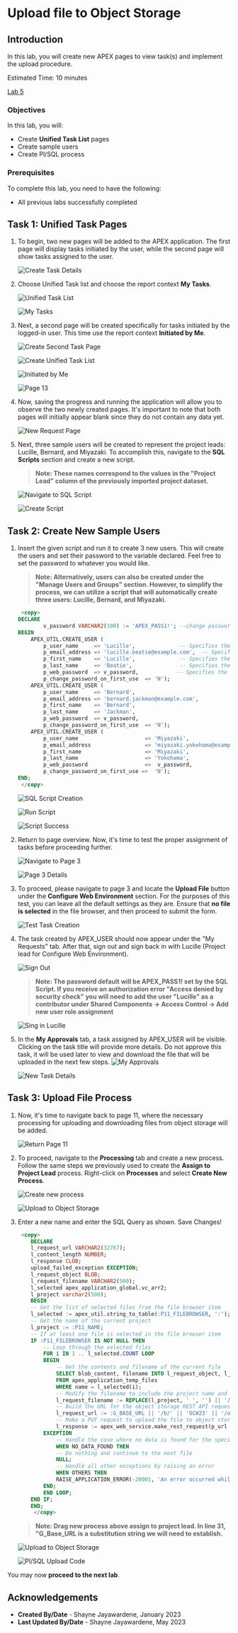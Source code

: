 # Upload file to Object Storage

## Introduction

In this lab, you will create new APEX pages to view task(s) and implement the upload procedure.

Estimated Time: 10 minutes

[Lab 5](videohub:1_563cepqi)

### Objectives

In this lab, you will:

- Create **Unified Task List** pages
- Create sample users
- Create Pl/SQL process

### Prerequisites

To complete this lab, you need to have the following:

- All previous labs successfully completed

## Task 1: Unified Task Pages

1. To begin, two new pages will be added to the APEX application. The first page will display tasks initiated by the user, while the second page will show tasks assigned to the user.

    ![Create Task Details](images/task-details.png " ")

2. Choose Unified Task list and choose the report context **My Tasks**.

    ![Unified Task List](images/unified-task-list.png " ")

    ![My Tasks](images/my-tasks.png " ")

3. Next, a second page will be created specifically for tasks initiated by the logged-in user. This time use the report context **Initiated by Me**.

    ![Create Second Task Page](images/second-task-page.png " ")

    ![Create Unified Task List](images/unified-task-list-2.png " ")

    ![Initiated by Me](images/initiated-by-me.png " ")

    ![Page 13](images/page-13-created.png " ")

4. Now, saving the progress and running the application will allow you to observe the two newly created pages. It's important to note that both pages will initially appear blank since they do not contain any data yet.

    ![New Request Page](images/new-request-page.png " ")

5. Next, three sample users will be created to represent the project leads: Lucille, Bernard, and Miyazaki. To accomplish this, navigate to the **SQL Scripts** section and create a new script.

    >**Note: These names correspond to the values in the "Project Lead" column of the previously imported project dataset.**

    ![Navigate to SQL Script](images/sql-script.png " ")

    ![Create Script](images/create-script.png " ")

## Task 2: Create New Sample Users

1. Insert the given script and run it to create 3 new users. This will create the users and set their password to the variable declared. Feel free to set the password to whatever you would like.

    >**Note: Alternatively, users can also be created under the "Manage Users and Groups" section. However, to simplify the process, we can utilize a script that will automatically create three users: Lucille, Bernard, and Miyazaki.**

    ```SQL
     <copy>
    DECLARE
            v_password VARCHAR2(100) := 'APEX_PASS1!'; --change password, if desired;
    BEGIN
        APEX_UTIL.CREATE_USER (
            p_user_name     => 'Lucille',              -- Specifies the username for the user
            p_email_address => 'lucille.beatie@example.com',  -- Specifies the email address for the user
            p_first_name    => 'Lucille',              -- Specifies the first name for the user
            p_last_name     => 'Beatie',               -- Specifies the last name for the user
            p_web_password  => v_password,            -- Specifies the web password for the user
            p_change_password_on_first_use  => 'N');
        APEX_UTIL.CREATE_USER (
            p_user_name     => 'Bernard',
            p_email_address => 'bernard.jackman@example.com',
            p_first_name    => 'Bernard',
            p_last_name     => 'Jackman',
            p_web_password  => v_password,
            p_change_password_on_first_use  => 'N');
        APEX_UTIL.CREATE_USER (
            p_user_name                     => 'Miyazaki',
            p_email_address                 => 'miyazaki.yokohama@example.com',
            p_first_name                    => 'Miyazaki',
            p_last_name                     => 'Yokohama',
            p_web_password                  =>  v_password,
            p_change_password_on_first_use =>  'N');
    END;
     </copy>
    ```

    ![SQL Script Creation](images/script-creation.png " ")

    ![Run Script](images/run-script.png " ")

    ![Script Success](images/script-success.png " ")

2. Return to page overview. Now, it's time to test the proper assignment of tasks before proceeding further.

    ![Navigate to Page 3](images/click-page-3.png " ")

    ![Page 3 Details](images/page-3-details.png " ")

3. To proceed, please navigate to page 3 and locate the **Upload File** button under the **Configure Web Environment** section. For the purposes of this test, you can leave all the default settings as they are. Ensure that **no file is selected** in the file browser, and then proceed to submit the form.

    ![Test Task Creation](images/test-task-creation.png " ")

4. The task created by APEX_USER should now appear under the "My Requests" tab. After that, sign out and sign back in with Lucille (Project lead for Configure Web Environment).

    ![Sign Out](images/logout-user.png " ")

    >**Note: The password default will be APEX_PASS1! set by the SQL Script. If you receive an authorization error "Access denied by security check" you will need to add the user "Lucille" as a contributor under Shared Components -> Access Control -> Add new user role assignment**

    ![Sing in Lucille](images/login-lucille.png " ")

5. In the **My Approvals** tab, a task assigned by APEX\_USER will be visible. Clicking on the task title will provide more details. Do not approve this task, it will be used later to view and download the file that will be uploaded in the next few steps.
    ![My Approvals](images/my-approvals.png " ")

    ![New Task Details](images/initail-task-details.png " ")

## Task 3: Upload File Process

1. Now, it's time to navigate back to page 11, where the necessary processing for uploading and downloading files from object storage will be added.

    ![Return Page 11](images/return-page-11.png " ")

2. To proceed, navigate to the **Processing** tab and create a new process. Follow the same steps we previously used to create the **Assign to Project Lead** process. Right-click on **Processes** and select **Create New Process**.

    ![Create new process](images/create-process-2.png " ")

    ![Upload to Object Storage](images/process-upload.png " ")

3. Enter a new name and enter the SQL Query as shown. Save Changes!

    ```SQL
     <copy>
        DECLARE
        l_request_url VARCHAR2(32767);
        l_content_length NUMBER;
        l_response CLOB;
        upload_failed_exception EXCEPTION;
        l_request_object BLOB;
        l_request_filename VARCHAR2(500);
        l_selected apex_application_global.vc_arr2;
        l_project varchar2(500);
        BEGIN
        -- Get the list of selected files from the file browser item
        l_selected := apex_util.string_to_table(:P11_FILEBROWSER, ':');
        -- Get the name of the current project
        l_project := :P11_NAME;
        -- If at least one file is selected in the file browser item
        IF :P11_FILEBROWSER IS NOT NULL THEN
            -- Loop through the selected files
            FOR i IN 1 .. l_selected.COUNT LOOP
            BEGIN
                -- Get the contents and filename of the current file
                SELECT blob_content, filename INTO l_request_object, l_request_filename
                FROM apex_application_temp_files
                WHERE name = l_selected(i);
                -- Modify the filename to include the project name and replace spaces with underscores
                l_request_filename := REPLACE(l_project, ' ', '') || '/' || REPLACE(l_request_filename, ' ', '_');
                -- Build the URL for the object storage REST API request
                l_request_url := :G_BASE_URL || '/b/' || 'OCW23' || '/o/' || APEX_UTIL.URL_ENCODE(l_request_filename); --Change Bucket name (OCW23), if required.
                -- Make a PUT request to upload the file to object storage using the REST API
                l_response := apex_web_service.make_rest_request(p_url => l_request_url, p_http_method => 'PUT', p_body_blob => l_request_object, p_credential_static_id => 'OCI_AUTH');
            EXCEPTION
                -- Handle the case where no data is found for the specified file name
                WHEN NO_DATA_FOUND THEN
                -- Do nothing and continue to the next file
                NULL;
                -- Handle all other exceptions by raising an error
                WHEN OTHERS THEN
                RAISE_APPLICATION_ERROR(-20001, 'An error occurred while processing file ' || l_selected(i) || ': ' || SQLERRM);
            END;
            END LOOP;
        END IF;
        END;
         </copy>
    ```

    >**Note: Drag new process above assign to project lead. In line 31, "G\_Base\_URL is a substitution string we will need to establish.**

    ![Upload to Object Storage](images/new-name.png " ")

    ![Pl/SQL Upload Code](images/plsql-upload.png " ")

You may now **proceed to the next lab**.

## Acknowledgements

- **Created By/Date** - Shayne Jayawardene, January 2023
- **Last Updated By/Date** - Shayne Jayawardene, May 2023
